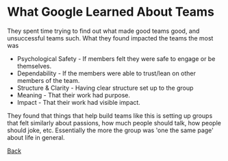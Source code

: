 # What Google Learned About Teams

They spent time trying to find out what made good teams good, and unsuccessful teams such. What they found impacted the teams the most was

* Psychological Safety - If members felt they were safe to engage or be themselves.
* Dependability - If the members were able to trust/lean on other members of the team.
* Structure & Clarity - Having clear structure set up to the group
* Meaning - That their work had purpose.
* Impact - That their work had visible impact.

They found that things that help build teams like this is setting up groups that felt similarly about passions, how much people should talk, how people should joke, etc. Essentially the more the group was 'one the same page' about life in general.

[Back](README.md)